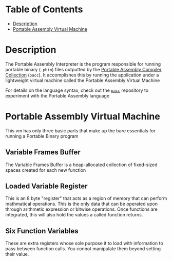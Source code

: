 # Table of Contents
* [Description](#description)
* [Portable Assembly Virtual Machine](portable-assembly-virtual-machine)

# Description
The Portable Assembly Interpreter is the program responsible for running portable binary (`.pbin`) files outputted by the [Portable Assembly Compiler Collection](https://github.com/Giona2/Portable-Assembly-Compiler-Collection) (`pacc`). It accomplishes this by running the application under a lightweight virtual machine called the Portable Assembly Virtual Machine  
  
For details on the language syntax, check out the [`pacc`](https://github.com/Giona2/Portable-Assembly-Compiler-Collection) repository to experiment with the Portable Assembly language

# Portable Assembly Virtual Machine
This vm has only three basic parts that make up the bare essentials for running a Portable Binary program

## Variable Frames Buffer
The Variable Frames Buffer is a heap-allocated collection of fixed-sized spaces created for each new function

## Loaded Variable Register
This is an 8 byte "register" that acts as a region of memory that can perform mathmatical operations. This is the only data that can be operated upon through arithmetic expression or bitwise operations. Once functions are integrated, this will also hold the values a called function returns.

## Six Function Variables
These are extra registers whose sole purpose it to load with information to pass between function calls. You connot manipulate them beyond setting their value.

